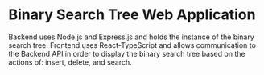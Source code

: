 # Binary Search Tree Web Application

Backend uses Node.js and Express.js and holds the instance of the binary search tree.
Frontend uses React-TypeScript and allows communication to the Backend API in order
to display the binary search tree based on the actions of: insert, delete, and search.
